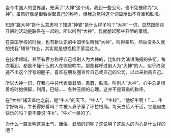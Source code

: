 当今中国人的世界里，充满了“大神”这个词。我到一些公司，也不免被称为“大神”。虽然好像是很看得起自己的称呼，但我总觉得这个词显示出不尊重和肤浅。

知道“跳大神”是什么意思吗？知道“神婆”是什么样子吗？“大神”一词，显然跟那些丑陋的活动是联系在一起的。所以听到“大神”，我就想起那些丑陋的事情。

在美国学校的时候，也有新认识的中国学生叫我“大神”。叫得亲热，然后没多久就想找我“辅导”作业，其实就是想找枪手蒙混过关。

在技术领域，甚至有官方称呼自己或别人为大神的，比如作为演讲海报的头衔。每次看到，都是不懂什么的人在哪里吹牛。那些称呼过别人为“大神”的人，似乎终究逃不出这个浮夸的圈子，喜欢在朋友圈宣传自己或自己的公司，以此来抬高自己。

所以大神一词，在我心中只代表着丑陋，愚蠢，肤浅。叫别人”大神”，心中总是想着临时抱佛脚，利用，巴结…… 各种丑陋的心理。这并不是尊重的称呼。

在“大神”铺天盖地之前，是“牛人”的天下。“牛人”，“牛校”，“他好牛啊！”…… 牛字好听吗，牛长得好看吗？牛被人鼻子穿了环拉根绳，每天白给人干活，它是自由快乐的吗？更不要说“牛b”，“牛x”一类的了。

为什么一直发明这类土气，庸俗，丑陋的词呢？这说明了这些人的内心是什么样的吧？
